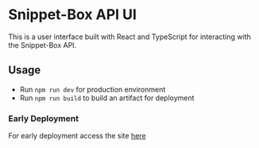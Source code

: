# Snippet-Box API UI

This is a user interface built with React and TypeScript for interacting with the Snippet-Box API.

## Usage

- Run `npm run dev` for production environment
- Run `npm run build` to build an artifact for deployment

### Early Deployment

For early deployment access the site [here](https://chrisforti.github.io/api-ui/)
